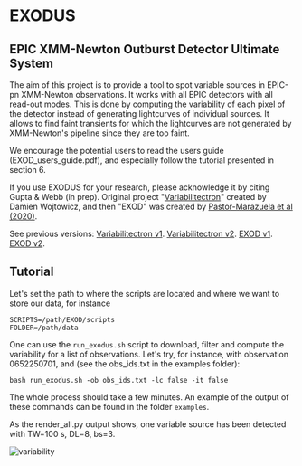 # EXODUS
## EPIC XMM-Newton Outburst Detector Ultimate System

The aim of this project is to provide a tool to spot variable sources in EPIC-pn XMM-Newton observations. It works with all EPIC detectors with all read-out modes.
This is done by computing the variability of each pixel of the detector instead of generating lightcurves of individual sources. It allows to find faint transients for which the lightcurves are not generated by XMM-Newton's pipeline since they are too faint.

We encourage the potential users to read the users guide (EXOD_users_guide.pdf), and especially follow the tutorial presented in section 6.

If you use EXODUS for your research, please acknowledge it by citing Gupta & Webb (in prep). Original project "<a href="https://framagit.org/DWojtowicz/Variabilitectron" target="_blank">Variabilitectron</a>" created by Damien Wojtowicz, and then "EXOD" was created by <a href="https://www.aanda.org/articles/aa/full_html/2020/08/aa36869-19/aa36869-19.html" target="_blank">Pastor-Marazuela et al (2020)</a>.

See previous versions:
<a href="https://framagit.org/DWojtowicz/Variabilitectron" target="_blank">Variabilitectron v1</a>.
<a href="https://framagit.org/InesPM/Variabilitectron" target="_blank">Variabilitectron v2</a>. 
<a href="https://github.com/InesPM/EXOD" target="_blank">EXOD v1</a>.
<a href="https://github.com/Monrillo/EXOD" target="_blank">EXOD v2</a>.

## Tutorial

Let's set the path to where the scripts are located and where we want to store our data, for instance

```
SCRIPTS=/path/EXOD/scripts
FOLDER=/path/data
```

One can use the `run_exodus.sh` script to download, filter and compute the variability for a list of observations. Let's try, for instance, with observation 0652250701, and (see the obs_ids.txt in the examples folder):

```
bash run_exodus.sh -ob obs_ids.txt -lc false -it false
```
The whole process should take a few minutes. An example of the output of these commands can be found in the folder `examples`.

As the render_all.py output shows, one variable source has been detected with TW=100 s, DL=8, bs=3.



![variability](../master/example/variability_whole.png)
